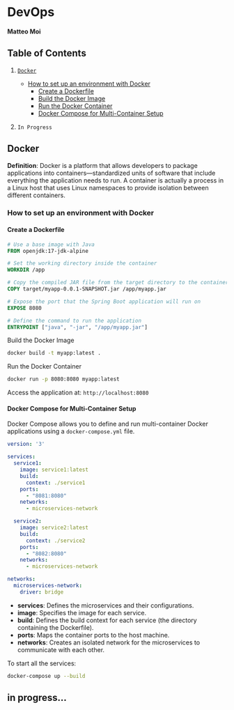 
# DevOps
**Matteo Moi**

## Table of Contents

1. [`Docker`](#docker)
   - [How to set up an environment with Docker]()
       - [Create a Dockerfile](#create-a-dockerfile)
       - [Build the Docker Image](#build-the-docker-image)
       - [Run the Docker Container](#run-the-docker-container)
       - [Docker Compose for Multi-Container Setup](#docker-compose-for-multi-container-setup)

2. `In Progress`


## Docker
**Definition**: Docker is a platform that allows developers to package applications into containers—standardized units of software that include everything the application needs to run. A container is actually a process in a Linux host that uses Linux namespaces to provide isolation between different containers.

### How to set up an environment with Docker

#### Create a Dockerfile
```dockerfile
# Use a base image with Java
FROM openjdk:17-jdk-alpine

# Set the working directory inside the container
WORKDIR /app

# Copy the compiled JAR file from the target directory to the container
COPY target/myapp-0.0.1-SNAPSHOT.jar /app/myapp.jar

# Expose the port that the Spring Boot application will run on
EXPOSE 8080

# Define the command to run the application
ENTRYPOINT ["java", "-jar", "/app/myapp.jar"]
```

Build the Docker Image
```bash
docker build -t myapp:latest .
```

Run the Docker Container
```bash
docker run -p 8080:8080 myapp:latest
```
Access the application at: `http://localhost:8080`

#### Docker Compose for Multi-Container Setup
Docker Compose allows you to define and run multi-container Docker applications using a `docker-compose.yml` file.

```yaml
version: '3'

services:
  service1:
    image: service1:latest
    build:
      context: ./service1
    ports:
      - "8081:8080"
    networks:
      - microservices-network

  service2:
    image: service2:latest
    build:
      context: ./service2
    ports:
      - "8082:8080"
    networks:
      - microservices-network

networks:
  microservices-network:
    driver: bridge
```

- **services**: Defines the microservices and their configurations.
- **image**: Specifies the image for each service.
- **build**: Defines the build context for each service (the directory containing the Dockerfile).
- **ports**: Maps the container ports to the host machine.
- **networks**: Creates an isolated network for the microservices to communicate with each other.

To start all the services:
```bash
docker-compose up --build
```

## in progress...
